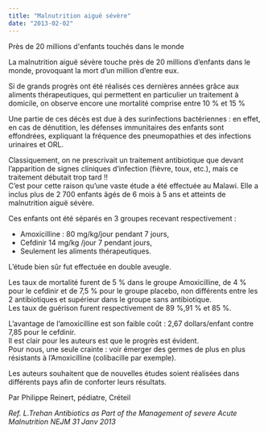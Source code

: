 ```yaml
---
title: "Malnutrition aiguë sévère"
date: "2013-02-02"
---
```


Près de 20 millions d'enfants touchés dans le monde

La malnutrition aiguë sévère touche près de 20 millions d’enfants dans le monde, provoquant la mort d’un million d’entre eux.

Si de grands progrès ont été réalisés ces dernières années grâce aux aliments thérapeutiques, qui permettent en particulier un traitement à domicile, on observe encore une mortalité comprise entre 10 % et 15 %

Une partie de ces décès est due à des surinfections bactériennes : en effet, en cas de dénutition, les défenses immunitaires des enfants sont effondrées, expliquant la fréquence des pneumopathies et des infections urinaires et ORL.

Classiquement, on ne prescrivait un traitement antibiotique que devant l’apparition de signes cliniques d’infection (fièvre, toux, etc.), mais ce traitement débutait trop tard !!  
C’est pour cette raison qu’une vaste étude a été effectuée au Malawi. Elle a inclus plus de 2 700 enfants âgés de 6 mois à 5 ans et atteints de malnutrition aiguë sévère.

Ces enfants ont été séparés en 3 groupes recevant respectivement :

*   Amoxicilline : 80 mg/kg/jour pendant 7 jours,
*   Cefdinir 14 mg/kg /jour 7 pendant jours,
*   Seulement les aliments thérapeutiques.

L’étude bien sûr fut effectuée en double aveugle.

Les taux de mortalité furent de 5 % dans le groupe Amoxicilline, de 4 % pour le cefdinir et de 7,5 % pour le groupe placebo, non différents entre les 2 antibiotiques et supérieur dans le groupe sans antibiotique.  
Les taux de guérison furent respectivement de 89 %,91 % et 85 %.

L’avantage de l’amoxicilline est son faible coût : 2,67 dollars/enfant contre 7,85 pour le cefdinir.  
Il est clair pour les auteurs est que le progrès est évident.  
Pour nous, une seule crainte : voir émerger des germes de plus en plus résistants à l’Amoxicilline (colibacille par exemple).

Les auteurs souhaitent que de nouvelles études soient réalisées dans différents pays afin de conforter leurs résultats.

Par Philippe Reinert, pédiatre, Créteil

_Ref. L.Trehan Antibiotics as Part of the Management of severe Acute Malnutrition NEJM 31 Janv 2013_